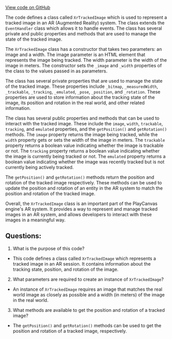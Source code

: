 [View code on GitHub](https://github.com/playcanvas/engine/src/framework/xr/xr-tracked-image.js)

The code defines a class called `XrTrackedImage` which is used to represent a tracked image in an AR (Augmented Reality) system. The class extends the `EventHandler` class which allows it to handle events. The class has several private and public properties and methods that are used to manage the state of the tracked image.

The `XrTrackedImage` class has a constructor that takes two parameters: an image and a width. The image parameter is an HTML element that represents the image being tracked. The width parameter is the width of the image in meters. The constructor sets the `_image` and `_width` properties of the class to the values passed in as parameters.

The class has several private properties that are used to manage the state of the tracked image. These properties include `_bitmap`, `_measuredWidth`, `_trackable`, `_tracking`, `_emulated`, `_pose`, `_position`, and `_rotation`. These properties are used to store information about the tracking state of the image, its position and rotation in the real world, and other related information.

The class has several public properties and methods that can be used to interact with the tracked image. These include the `image`, `width`, `trackable`, `tracking`, and `emulated` properties, and the `getPosition()` and `getRotation()` methods. The `image` property returns the image being tracked, while the `width` property gets or sets the width of the image in meters. The `trackable` property returns a boolean value indicating whether the image is trackable or not. The `tracking` property returns a boolean value indicating whether the image is currently being tracked or not. The `emulated` property returns a boolean value indicating whether the image was recently tracked but is not currently being actively tracked.

The `getPosition()` and `getRotation()` methods return the position and rotation of the tracked image respectively. These methods can be used to update the position and rotation of an entity in the AR system to match the position and rotation of the tracked image.

Overall, the `XrTrackedImage` class is an important part of the PlayCanvas engine's AR system. It provides a way to represent and manage tracked images in an AR system, and allows developers to interact with these images in a meaningful way.
## Questions: 
 1. What is the purpose of this code?
- This code defines a class called `XrTrackedImage` which represents a tracked image in an AR session. It contains information about the tracking state, position, and rotation of the image.

2. What parameters are required to create an instance of `XrTrackedImage`?
- An instance of `XrTrackedImage` requires an image that matches the real world image as closely as possible and a width (in meters) of the image in the real world.

3. What methods are available to get the position and rotation of a tracked image?
- The `getPosition()` and `getRotation()` methods can be used to get the position and rotation of a tracked image, respectively.